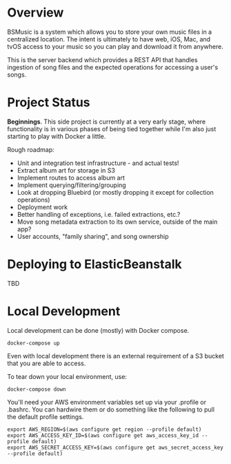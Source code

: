 

# Overview

BSMusic is a system which allows you to store your own music files in a centralized location. The intent is ultimately to have web, iOS, Mac, and tvOS access to your music so you can play and download it from anywhere.

This is the server backend which provides a REST API that handles ingestion of song files and the expected operations for accessing a user's songs.

# Project Status

**Beginnings**. This side project is currently at a very early stage, where functionality is in various phases of being tied together while I'm also just starting to play with Docker a little.

Rough roadmap:

* Unit and integration test infrastructure - and actual tests!
* Extract album art for storage in S3
* Implement routes to access album art
* Implement querying/filtering/grouping
* Look at dropping Bluebird (or mostly dropping it except for collection operations)
* Deployment work
* Better handling of exceptions, i.e. failed extractions, etc.?
* Move song metadata extraction to its own service, outside of the main app?
* User accounts, "family sharing", and song ownership

# Deploying to ElasticBeanstalk

TBD

# Local Development

Local development can be done (mostly) with Docker compose.

    docker-compose up

Even with local development there is an external requirement of a S3 bucket that you are able to access.

To tear down your local environment, use:

    docker-compose down

You'll need your AWS environment variables set up via your .profile or .bashrc. You can hardwire them or do something like the following to pull the default profile settings.

    export AWS_REGION=$(aws configure get region --profile default)
    export AWS_ACCESS_KEY_ID=$(aws configure get aws_access_key_id --profile default)
    export AWS_SECRET_ACCESS_KEY=$(aws configure get aws_secret_access_key --profile default)


